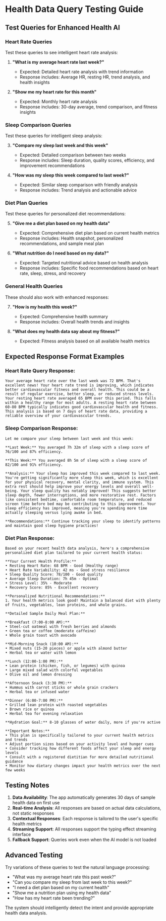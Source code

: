 # Health Data Query Testing Guide

## Test Queries for Enhanced Health AI

### Heart Rate Queries
Test these queries to see intelligent heart rate analysis:

1. **"What is my average heart rate last week?"**
   - Expected: Detailed heart rate analysis with trend information
   - Response includes: Average HR, resting HR, trend analysis, and health insights

2. **"Show me my heart rate for this month"**
   - Expected: Monthly heart rate analysis
   - Response includes: 30-day average, trend comparison, and fitness insights

### Sleep Comparison Queries
Test these queries for intelligent sleep analysis:

3. **"Compare my sleep last week and this week"**
   - Expected: Detailed comparison between two weeks
   - Response includes: Sleep duration, quality scores, efficiency, and improvement recommendations

4. **"How was my sleep this week compared to last week?"**
   - Expected: Similar sleep comparison with friendly analysis
   - Response includes: Trend analysis and actionable advice

### Diet Plan Queries
Test these queries for personalized diet recommendations:

5. **"Give me a diet plan based on my health data"**
   - Expected: Comprehensive diet plan based on current health metrics
   - Response includes: Health snapshot, personalized recommendations, and sample meal plan

6. **"What nutrition do I need based on my data?"**
   - Expected: Targeted nutritional advice based on health analysis
   - Response includes: Specific food recommendations based on heart rate, sleep, stress, and recovery

### General Health Queries
These should also work with enhanced responses:

7. **"How is my health this week?"**
   - Expected: Comprehensive health summary
   - Response includes: Overall health trends and insights

8. **"What does my health data say about my fitness?"**
   - Expected: Fitness analysis based on all available health metrics

## Expected Response Format Examples

### Heart Rate Query Response:
```
Your average heart rate over the last week was 72 BPM. That's excellent news! Your heart rate trend is improving, which indicates better cardiovascular fitness and overall health. This could be a result of regular exercise, better sleep, or reduced stress levels. Your resting heart rate averaged 65 BPM over this period. This falls within a healthy range for most adults. A resting heart rate between 60-80 BPM typically indicates good cardiovascular health and fitness. This analysis is based on 7 days of heart rate data, providing a reliable overview of your cardiovascular trends.
```

### Sleep Comparison Response:
```
Let me compare your sleep between last week and this week:

**Last Week:** You averaged 7h 32m of sleep with a sleep score of 76/100 and 87% efficiency.

**This Week:** You averaged 8h 5m of sleep with a sleep score of 82/100 and 91% efficiency.

**Analysis:** Your sleep has improved this week compared to last week. You're getting significantly more sleep this week, which is excellent for your physical recovery, mental clarity, and immune system. This extra rest should help improve your energy levels and overall well-being. Your sleep quality has notably improved! This suggests better sleep depth, fewer interruptions, and more restorative rest. Factors like consistent bedtime, comfortable room temperature, and reduced screen time before bed may be contributing to this improvement. Your sleep efficiency has improved, meaning you're spending more time actually sleeping versus lying awake in bed.

**Recommendations:** Continue tracking your sleep to identify patterns and maintain good sleep hygiene practices!
```

### Diet Plan Response:
```
Based on your recent health data analysis, here's a comprehensive personalized diet plan tailored to your current health status:

**Your Current Health Profile:**
• Resting Heart Rate: 68 BPM - Good (Healthy range)
• Heart Rate Variability: 42 ms - Good stress resilience
• Sleep Quality Score: 78/100 - Good quality
• Average Sleep Duration: 7h 45m - Optimal
• Stress Level: 35% - Moderate
• Recovery Score: 85% - Excellent recovery

**Personalized Nutritional Recommendations:**
1. Your health metrics look good! Maintain a balanced diet with plenty of fruits, vegetables, lean proteins, and whole grains.

**Detailed Sample Daily Meal Plan:**

**Breakfast (7:00-8:00 AM):**
• Steel-cut oatmeal with fresh berries and almonds
• Green tea or coffee (moderate caffeine)
• Whole grain toast with avocado

**Mid-Morning Snack (10:00 AM):**
• Mixed nuts (15-20 pieces) or apple with almond butter
• Herbal tea or water with lemon

**Lunch (12:00-1:00 PM):**
• Lean protein (chicken, fish, or legumes) with quinoa
• Large mixed salad with colorful vegetables
• Olive oil and lemon dressing

**Afternoon Snack (3:30 PM):**
• Hummus with carrot sticks or whole grain crackers
• Herbal tea or infused water

**Dinner (6:00-7:00 PM):**
• Grilled lean protein with roasted vegetables
• Brown rice or quinoa
• Herbal tea for evening relaxation

**Hydration Goal:** 8-10 glasses of water daily, more if you're active

**Important Notes:**
• This plan is specifically tailored to your current health metrics and trends
• Adjust portion sizes based on your activity level and hunger cues
• Consider tracking how different foods affect your sleep and energy levels
• Consult with a registered dietitian for more detailed nutritional guidance
• Monitor how dietary changes impact your health metrics over the next few weeks
```

## Testing Notes

1. **Data Availability**: The app automatically generates 30 days of sample health data on first use
2. **Real-time Analysis**: All responses are based on actual data calculations, not static responses
3. **Contextual Responses**: Each response is tailored to the user's specific health metrics
4. **Streaming Support**: All responses support the typing effect streaming interface
5. **Fallback Support**: Queries work even when the AI model is not loaded

## Advanced Testing

Try variations of these queries to test the natural language processing:

- "What was my average heart rate this past week?"
- "Can you compare my sleep from last week to this week?"
- "I need a diet plan based on my current health"
- "Show me a nutrition plan using my health data"
- "How has my heart rate been trending?"

The system should intelligently detect the intent and provide appropriate health data analysis.
